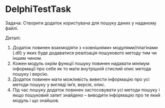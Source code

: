 # DelphiTestTask
Задача: Створити додаток користувача для пошуку даних у наданому файлі.

Деталі: 
1)	Додаток повинен взаємодіяти з «зовнішніми» модулями/плагінами (.dll) у яких буде додаватися реалізація пошукового методу тим чи іншим чином.
2)	Кожен модуль окрім функції пошуку повинен надавати мінімум інформації про себе як то мати внутрішній стислий опис метода пошуку і версію.
3)	Додаток повинен мати можливість вивести інформацію про усі методи пошуку у вигляді ім’я, версія, опис.
4)	Під час пошуку додаток повинен застосовувати усі методи пошуку і якщо пошуковий запит знайдено – виводити інформацію про те який модуль і що знайшов.
